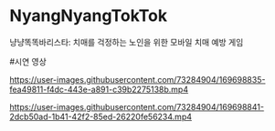 # NyangNyangTokTok
냥냥똑똑바리스타: 치매를 걱정하는 노인을 위한 모바일 치매 예방 게임

#시연 영상

https://user-images.githubusercontent.com/73284904/169698835-fea49811-f4dc-443e-a891-c39b2275138b.mp4

https://user-images.githubusercontent.com/73284904/169698841-2dcb50ad-1b41-42f2-85ed-26220fe56234.mp4


